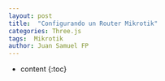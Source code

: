 ```yaml
---
layout: post
title:  "Configurando un Router Mikrotik"
categories: Three.js
tags:  Mikrotik
author: Juan Samuel FP
---
```


* content
{:toc}